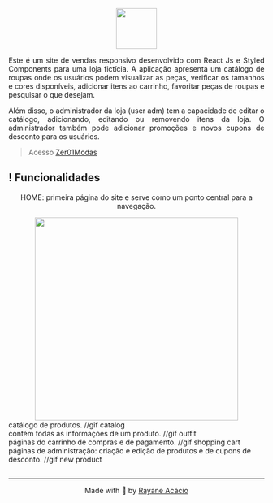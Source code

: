 <p align="center">
  <img height="80px" src="https://github.com/rayaneacacio/Zer01_Modas/assets/104095370/c3f7aebe-818e-4dac-bd1a-8959c6197a04" />
</p>
<p align="justify">
Este é um site de vendas responsivo desenvolvido com React Js e Styled Components para uma loja fictícia. A aplicação apresenta um catálogo de roupas onde os usuários podem visualizar as peças, verificar os tamanhos e cores disponíveis, adicionar itens ao carrinho, favoritar peças de roupas e pesquisar o que desejam.
</p>
<p align="justify">
Além disso, o administrador da loja (user adm) tem a capacidade de editar o catálogo, adicionando, editando ou removendo itens da loja. O administrador também pode adicionar promoções e novos cupons de desconto para os usuários.
</p>

> Acesso [Zer01Modas](https://zer01modas.netlify.app)

<h2> ! Funcionalidades</h2>

<div align="center" >
  <p>HOME: primeira página do site e serve como um ponto central para a navegação.</p>
  <img height="400px" src=".github/1.1.gif" />
</div>


<div>
  catálogo de produtos.
  //gif catalog
</div>

<div>
  contém todas as informações de um produto.
  //gif outfit
</div>

<div>
  páginas do carrinho de compras e de pagamento.
  //gif shopping cart
</div>

<div>
  páginas de administração: criação e edição de produtos e de cupons de desconto.
  //gif new product
</div>

##

---
<p align="center">
  Made with 💜 by <a href="https://www.linkedin.com/in/rayane-ac%C3%A1cio-274092252/"> Rayane Acácio </a>
</p>
